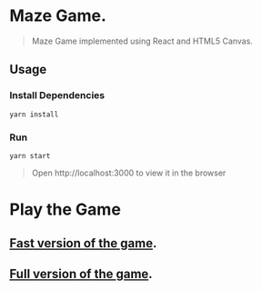 # Maze Game.

> Maze Game implemented using React and HTML5 Canvas.

## Usage

### Install Dependencies

```
yarn install
```

### Run

```
yarn start
```
> Open http://localhost:3000 to view it in the browser

# Play the Game

## [Fast version of the game](http://rayalevinson.com/projects/262/maze_to_win).

## [Full version of the game](http://rayalevinson.com/projects/263/maze_to_win).


